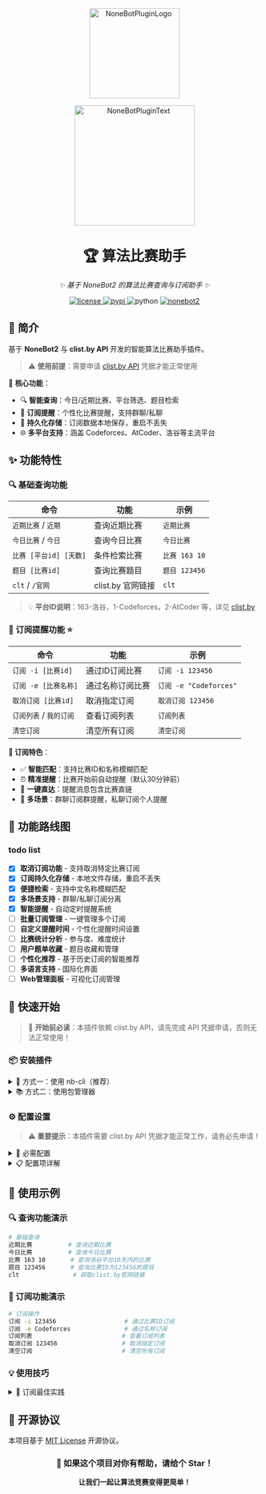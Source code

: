 <div align="center">
  <a href="https://v2.nonebot.dev/store">
    <img src="https://github.com/A-kirami/nonebot-plugin-template/blob/resources/nbp_logo.png" width="180" height="180" alt="NoneBotPluginLogo">
  </a>
  <br>
  <p>
    <img src="https://github.com/A-kirami/nonebot-plugin-template/blob/resources/NoneBotPlugin.svg" width="240" alt="NoneBotPluginText">
  </p>
</div>

<div align="center">

# 🏆 算法比赛助手

_✨ 基于 NoneBot2 的算法比赛查询与订阅助手 ✨_

<a href="./LICENSE">
    <img src="https://img.shields.io/github/license/Tabris-ZX/nonebot-plugin-algo.svg" alt="license">
</a>
<a href="https://pypi.python.org/pypi/nonebot-plugin-algo">
    <img src="https://img.shields.io/pypi/v/nonebot-plugin-algo.svg" alt="pypi">
</a>
<img src="https://img.shields.io/badge/python-3.10+-blue.svg" alt="python">
<a href="https://github.com/nonebot/nonebot2">
    <img src="https://img.shields.io/badge/nonebot-2.4.3+-red.svg" alt="nonebot2">
</a>

</div>

## 📖 简介

基于 **NoneBot2** 与 **clist.by API** 开发的智能算法比赛助手插件。

> ⚠️ **使用前提**：需要申请 [clist.by API](https://clist.by/api/v4/doc/) 凭据才能正常使用

🎯 **核心功能**：

- 🔍 **智能查询**：今日/近期比赛、平台筛选、题目检索
- 🔔 **订阅提醒**：个性化比赛提醒，支持群聊/私聊
- 💾 **持久化存储**：订阅数据本地保存，重启不丢失
- 🌐 **多平台支持**：涵盖 Codeforces、AtCoder、洛谷等主流平台

## ✨ 功能特性

### 🔍 基础查询功能

| 命令                     | 功能              | 示例            |
| ------------------------ | ----------------- | --------------- |
| `近期比赛` / `近期`  | 查询近期比赛      | `近期比赛`    |
| `今日比赛` / `今日`  | 查询今日比赛      | `今日比赛`    |
| `比赛 [平台id] [天数]` | 条件检索比赛      | `比赛 163 10` |
| `题目 [比赛id]`        | 查询比赛题目      | `题目 123456` |
| `clt` / `/官网`      | clist.by 官网链接 | `clt`         |

> 💡 **平台ID说明**：163-洛谷，1-Codeforces，2-AtCoder 等，详见 [clist.by](https://clist.by/resources/)

### 🔔 订阅提醒功能 ⭐

| 命令                        | 功能             | 示例                          |
| --------------------------- | ---------------- | ----------------------------- |
| `订阅 -i [比赛id]`         | 通过ID订阅比赛   | `订阅 -i 123456`             |
| `订阅 -e [比赛名称]`       | 通过名称订阅比赛 | `订阅 -e "Codeforces"` |
| `取消订阅 [比赛id]`       | 取消指定订阅     | `取消订阅 123456`           |
| `订阅列表` / `我的订阅` | 查看订阅列表     | `订阅列表`                  |
| `清空订阅`                | 清空所有订阅     | `清空订阅`                  |

**🌟 订阅特色**：

- ✅ **智能匹配**：支持比赛ID和名称模糊匹配
- ⏰ **精准提醒**：比赛开始前自动提醒（默认30分钟前）
- 🔗 **一键直达**：提醒消息包含比赛直链
- 👥 **多场景**：群聊订阅群提醒，私聊订阅个人提醒

## 🎯 功能路线图

### todo list

- [X] **取消订阅功能** - 支持取消特定比赛订阅
- [X] **订阅持久化存储** - 本地文件存储，重启不丢失
- [X] **便捷检索** - 支持中文名称模糊匹配
- [X] **多场景支持** - 群聊/私聊订阅分离
- [X] **智能提醒** - 自动定时提醒系统
- [ ] **批量订阅管理** - 一键管理多个订阅
- [ ] **自定义提醒时间** - 个性化提醒时间设置
- [ ] **比赛统计分析** - 参与度、难度统计
- [ ] **用户题单收藏** - 题目收藏和管理
- [ ] **个性化推荐** - 基于历史订阅的智能推荐
- [ ] **多语言支持** - 国际化界面
- [ ] **Web管理面板** - 可视化订阅管理

## 🚀 快速开始

> 🚨 **开始前必读**：本插件依赖 clist.by API，请先完成 API 凭据申请，否则无法正常使用！

### 📦 安装插件

<details>
<summary>🎯 方式一：使用 nb-cli（推荐）</summary>

```bash
nb plugin install nonebot-plugin-algo
```

</details>

<details>
<summary>📚 方式二：使用包管理器</summary>

```bash
# 使用 poetry（推荐）
poetry add nonebot-plugin-algo

# 使用 pip
pip install nonebot-plugin-algo
```

然后在 NoneBot 项目的 `pyproject.toml` 中启用插件：

```toml
[tool.nonebot]
plugins = ["nonebot_plugin_algo"]
```

</details>

### ⚙️ 配置设置

> ⚠️ **重要提示**：本插件需要 clist.by API 凭据才能正常工作，请务必先申请！

<details>
<summary>🔧 必需配置</summary>

**第一步：申请 API 凭据**
1. 访问 [clist.by](https://clist.by/api/v4/doc/) 注册账号
2. 在个人设置中生成 API Key
3. 将凭据添加到 `.env` 文件中

**第二步：配置文件**
在 `.env` 文件中添加配置：

```env
# clist.by API 凭据（必需）
clist_username=your_username    # 你的 clist.by 用户名
clist_api_key=your_api_key      # 你的 clist.by API Key

# 查询配置（可选）
algo_days=7                    # 查询近期天数，默认 7
algo_limit=20                  # 返回数量上限，默认 20
algo_remind_pre=30             # 提醒提前时间（分钟），默认 30
algo_order_by=start            # 排序字段，默认 start
```

</details>

<details>
<summary>📋 配置项详解</summary>

| 配置项              | 类型 | 默认值      | 说明                       |
| ------------------- | ---- | ----------- | -------------------------- |
| `clist_username`  | str  | `""`      | clist.by 用户名（**必需**） |
| `clist_api_key`   | str  | `""`      | clist.by API Key（**必需**）|
| `algo_days`       | int  | `7`       | 查询近期比赛的天数         |
| `algo_limit`      | int  | `20`      | 返回结果数量上限           |
| `algo_remind_pre` | int  | `30`      | 订阅提醒提前时间（分钟）   |
| `algo_order_by`   | str  | `"start"` | 查询结果排序字段           |

> ⚠️ **重要**：没有 API 凭据将无法使用任何功能！请务必前往 [clist.by API 文档](https://clist.by/api/v4/doc/) 申请。

</details>

## 📖 使用示例

### 🔍 查询功能演示

```bash
# 基础查询
近期比赛          # 查询近期比赛
今日比赛          # 查询今日比赛
比赛 163 10       # 查询洛谷平台10天内的比赛
题目 123456       # 查询比赛ID为123456的题目
clt               # 获取clist.by官网链接
```

### 🔔 订阅功能演示

```bash
# 订阅操作
订阅 -i 123456                   # 通过比赛ID订阅
订阅 -e Codeforces               # 通过名称订阅
订阅列表                         # 查看订阅列表
取消订阅 123456                  # 取消指定订阅
清空订阅                         # 清空所有订阅
```

### 💡 使用技巧

<details>
<summary>🎯 订阅最佳实践</summary>

1. **精确订阅**：使用比赛ID订阅最准确
2. **模糊搜索**：比赛名称支持关键词匹配
3. **及时管理**：定期查看和清理过期订阅
4. **场景选择**：群聊订阅适合团队，私聊订阅适合个人

</details>

## 📄 开源协议
本项目基于 [MIT License](LICENSE) 开源协议。

<div align="center">

### 🌟 如果这个项目对你有帮助，请给个 Star！

<!-- [![Star History Chart](https://api.star-history.com/svg?repos=Tabris-ZX/nonebot-plugin-algo&type=Date)](https://star-history.com/#Tabris-ZX/nonebot-plugin-algo&Date) -->
**让我们一起让算法竞赛变得更简单！** 

</div>
